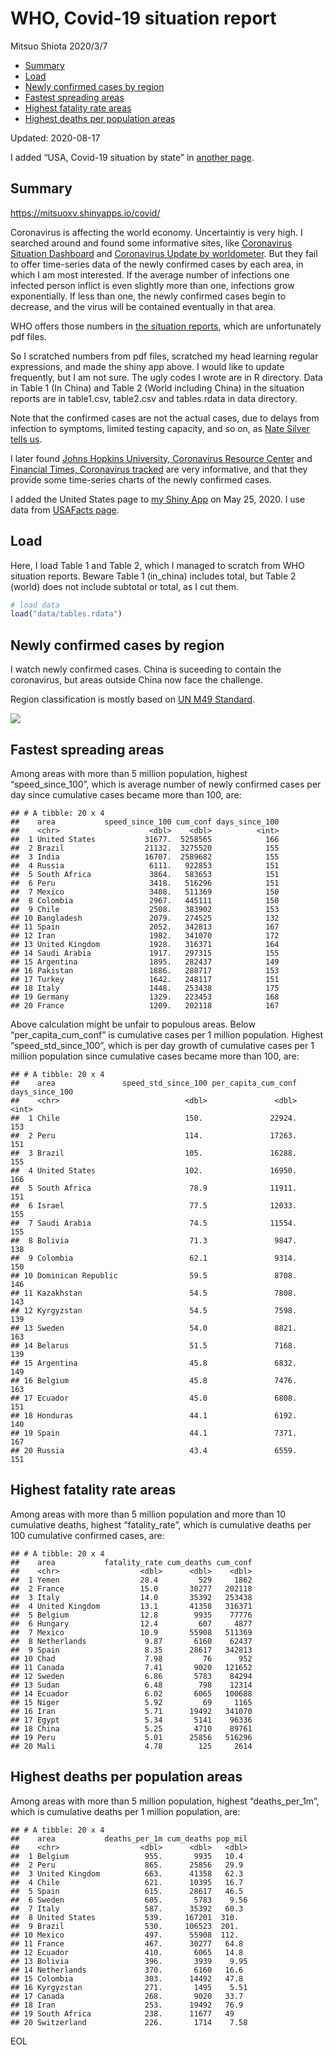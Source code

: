 WHO, Covid-19 situation report
================
Mitsuo Shiota
2020/3/7

  - [Summary](#summary)
  - [Load](#load)
  - [Newly confirmed cases by region](#newly-confirmed-cases-by-region)
  - [Fastest spreading areas](#fastest-spreading-areas)
  - [Highest fatality rate areas](#highest-fatality-rate-areas)
  - [Highest deaths per population
    areas](#highest-deaths-per-population-areas)

Updated: 2020-08-17

I added “USA, Covid-19 situation by state” in [another page](USA.md).

## Summary

<https://mitsuoxv.shinyapps.io/covid/>

Coronavirus is affecting the world economy. Uncertaintiy is very high. I
searched around and found some informative sites, like [Coronavirus
Situation
Dashboard](https://who.maps.arcgis.com/apps/opsdashboard/index.html#/c88e37cfc43b4ed3baf977d77e4a0667)
and [Coronavirus Update by
worldometer](https://www.worldometers.info/coronavirus/). But they fail
to offer time-series data of the newly confirmed cases by each area, in
which I am most interested. If the average number of infections one
infected person inflict is even slightly more than one, infections grow
exponentially. If less than one, the newly confirmed cases begin to
decrease, and the virus will be contained eventually in that area.

WHO offers those numbers in [the situation
reports](https://www.who.int/emergencies/diseases/novel-coronavirus-2019/situation-reports/),
which are unfortunately pdf files.

So I scratched numbers from pdf files, scratched my head learning
regular expressions, and made the shiny app above. I would like to
update frequently, but I am not sure. The ugly codes I wrote are in R
directory. Data in Table 1 (In China) and Table 2 (World including
China) in the situation reports are in table1.csv, table2.csv and
tables.rdata in data directory.

Note that the confirmed cases are not the actual cases, due to delays
from infection to symptoms, limited testing capacity, and so on, as
[Nate Silver tells
us](https://fivethirtyeight.com/features/coronavirus-case-counts-are-meaningless/).

I later found [Johns Hopkins University, Coronavirus Resource
Center](https://coronavirus.jhu.edu/) and [Financial Times, Coronavirus
tracked](https://www.ft.com/content/a26fbf7e-48f8-11ea-aeb3-955839e06441)
are very informative, and that they provide some time-series charts of
the newly confirmed cases.

I added the United States page to [my Shiny
App](https://mitsuoxv.shinyapps.io/covid/) on May 25, 2020. I use data
from [USAFacts
page](https://usafacts.org/visualizations/coronavirus-covid-19-spread-map/).

## Load

Here, I load Table 1 and Table 2, which I managed to scratch from WHO
situation reports. Beware Table 1 (in\_china) includes total, but Table
2 (world) does not include subtotal or total, as I cut them.

``` r
# load data
load("data/tables.rdata")
```

## Newly confirmed cases by region

I watch newly confirmed cases. China is suceeding to contain the
coronavirus, but areas outside China now face the challenge.

Region classification is mostly based on [UN M49
Standard](https://unstats.un.org/unsd/methodology/m49/).

![](README_files/figure-gfm/chart-1.png)<!-- -->

## Fastest spreading areas

Among areas with more than 5 million population, highest
“speed\_since\_100”, which is average number of newly confirmed cases
per day since cumulative cases became more than 100, are:

    ## # A tibble: 20 x 4
    ##    area           speed_since_100 cum_conf days_since_100
    ##    <chr>                    <dbl>    <dbl>          <int>
    ##  1 United States           31677.  5258565            166
    ##  2 Brazil                  21132.  3275520            155
    ##  3 India                   16707.  2589682            155
    ##  4 Russia                   6111.   922853            151
    ##  5 South Africa             3864.   583653            151
    ##  6 Peru                     3418.   516296            151
    ##  7 Mexico                   3408.   511369            150
    ##  8 Colombia                 2967.   445111            150
    ##  9 Chile                    2508.   383902            153
    ## 10 Bangladesh               2079.   274525            132
    ## 11 Spain                    2052.   342813            167
    ## 12 Iran                     1982.   341070            172
    ## 13 United Kingdom           1928.   316371            164
    ## 14 Saudi Arabia             1917.   297315            155
    ## 15 Argentina                1895.   282437            149
    ## 16 Pakistan                 1886.   288717            153
    ## 17 Turkey                   1642.   248117            151
    ## 18 Italy                    1448.   253438            175
    ## 19 Germany                  1329.   223453            168
    ## 20 France                   1209.   202118            167

Above calculation might be unfair to populous areas. Below
“per\_capita\_cum\_conf” is cumulative cases per 1 million population.
Highest “speed\_std\_since\_100”, which is per day growth of cumulative
cases per 1 million population since cumulative cases became more than
100, are:

    ## # A tibble: 20 x 4
    ##    area               speed_std_since_100 per_capita_cum_conf days_since_100
    ##    <chr>                            <dbl>               <dbl>          <int>
    ##  1 Chile                            150.               22924.            153
    ##  2 Peru                             114.               17263.            151
    ##  3 Brazil                           105.               16288.            155
    ##  4 United States                    102.               16950.            166
    ##  5 South Africa                      78.9              11911.            151
    ##  6 Israel                            77.5              12033.            155
    ##  7 Saudi Arabia                      74.5              11554.            155
    ##  8 Bolivia                           71.3               9847.            138
    ##  9 Colombia                          62.1               9314.            150
    ## 10 Dominican Republic                59.5               8708.            146
    ## 11 Kazakhstan                        54.5               7808.            143
    ## 12 Kyrgyzstan                        54.5               7598.            139
    ## 13 Sweden                            54.0               8821.            163
    ## 14 Belarus                           51.5               7168.            139
    ## 15 Argentina                         45.8               6832.            149
    ## 16 Belgium                           45.8               7476.            163
    ## 17 Ecuador                           45.0               6808.            151
    ## 18 Honduras                          44.1               6192.            140
    ## 19 Spain                             44.1               7371.            167
    ## 20 Russia                            43.4               6559.            151

## Highest fatality rate areas

Among areas with more than 5 million population and more than 10
cumulative deaths, highest “fatality\_rate”, which is cumulative deaths
per 100 cumulative confirmed cases, are:

    ## # A tibble: 20 x 4
    ##    area           fatality_rate cum_deaths cum_conf
    ##    <chr>                  <dbl>      <dbl>    <dbl>
    ##  1 Yemen                  28.4         529     1862
    ##  2 France                 15.0       30277   202118
    ##  3 Italy                  14.0       35392   253438
    ##  4 United Kingdom         13.1       41358   316371
    ##  5 Belgium                12.8        9935    77776
    ##  6 Hungary                12.4         607     4877
    ##  7 Mexico                 10.9       55908   511369
    ##  8 Netherlands             9.87       6160    62437
    ##  9 Spain                   8.35      28617   342813
    ## 10 Chad                    7.98         76      952
    ## 11 Canada                  7.41       9020   121652
    ## 12 Sweden                  6.86       5783    84294
    ## 13 Sudan                   6.48        798    12314
    ## 14 Ecuador                 6.02       6065   100688
    ## 15 Niger                   5.92         69     1165
    ## 16 Iran                    5.71      19492   341070
    ## 17 Egypt                   5.34       5141    96336
    ## 18 China                   5.25       4710    89761
    ## 19 Peru                    5.01      25856   516296
    ## 20 Mali                    4.78        125     2614

## Highest deaths per population areas

Among areas with more than 5 million population, highest
“deaths\_per\_1m”, which is cumulative deaths per 1 million
population, are:

    ## # A tibble: 20 x 4
    ##    area           deaths_per_1m cum_deaths pop_mil
    ##    <chr>                  <dbl>      <dbl>   <dbl>
    ##  1 Belgium                 955.       9935   10.4 
    ##  2 Peru                    865.      25856   29.9 
    ##  3 United Kingdom          663.      41358   62.3 
    ##  4 Chile                   621.      10395   16.7 
    ##  5 Spain                   615.      28617   46.5 
    ##  6 Sweden                  605.       5783    9.56
    ##  7 Italy                   587.      35392   60.3 
    ##  8 United States           539.     167201  310.  
    ##  9 Brazil                  530.     106523  201.  
    ## 10 Mexico                  497.      55908  112.  
    ## 11 France                  467.      30277   64.8 
    ## 12 Ecuador                 410.       6065   14.8 
    ## 13 Bolivia                 396.       3939    9.95
    ## 14 Netherlands             370.       6160   16.6 
    ## 15 Colombia                303.      14492   47.8 
    ## 16 Kyrgyzstan              271.       1495    5.51
    ## 17 Canada                  268.       9020   33.7 
    ## 18 Iran                    253.      19492   76.9 
    ## 19 South Africa            238.      11677   49   
    ## 20 Switzerland             226.       1714    7.58

EOL
